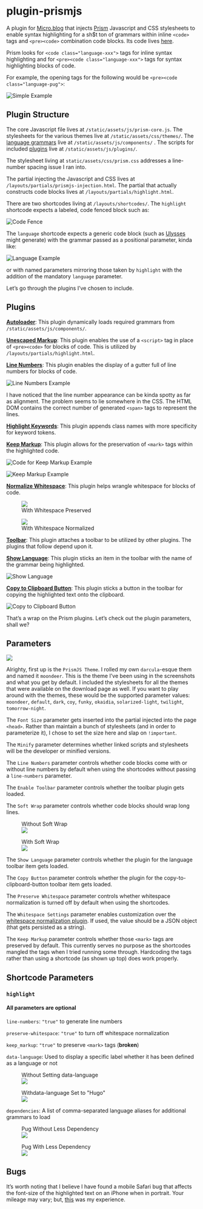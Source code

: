 # plugin-prismjs

A plugin for [Micro.blog](https://micro.blog "Micro.blog") that injects [Prism](https://prismjs.com/ "Prism") Javascript and CSS stylesheets to enable syntax highlighting for a sh$t ton of grammars within inline `<code>` tags and `<pre><code>` combination code blocks. Its code lives [here](https://github.com/moonbuck/plugin-prismjs "plugin-prismjs").

Prism looks for `<code class="language-xxx">` tags for inline syntax highlighting and for `<pre><code class="language-xxx">` tags for syntax highlighting blocks of code.

For example, the opening tags for the following would be `<pre><code class="language-pug">`:

![Simple Example](https://raw.githubusercontent.com/moonbuck/plugin-prismjs/main/no_line_numbers.jpeg)

## Plugin Structure

The core Javascript file lives at `/static/assets/js/prism-core.js`. The stylesheets for the various themes live at `/static/assets/css/themes/`. The [language grammars](https://prismjs.com/#supported-languages "Supported Languages") live at `/static/assets/js/components/` .  The scripts for included [plugins](https://prismjs.com/#plugins "Plugins") live at `/static/assets/js/plugins/`.

The stylesheet living at `static/assets/css/prism.css` addresses a line-number spacing issue I ran into.

The partial injecting the Javascript and CSS lives at `/layouts/partials/prismjs-injection.html`. The partial that actually constructs code blocks lives at `/layouts/partials/highlight.html`.

There are two shortcodes living at `/layouts/shortcodes/`. The `highlight` shortcode expects a labeled, code fenced block such as:

![Code Fence](https://raw.githubusercontent.com/moonbuck/plugin-prismjs/main/code_fence.jpeg)

The `language` shortcode expects a generic code block (such as [Ulysses](https://ulysses.app "Ulysses") might generate) with the grammar passed as a positional parameter, kinda like:

 ![Language Example](https://raw.githubusercontent.com/moonbuck/plugin-prismjs/main/language_example.jpeg)
 
or with named parameters mirroring those taken by `highlight` with the addition of the mandatory `language` parameter.

Let’s go through the plugins I’ve chosen to include.

## Plugins

**[Autoloader](https://prismjs.com/plugins/autoloader/ "Autoloader")**: This plugin dynamically loads required grammars from `/static/assets/js/components/`.

**[Unescaped Markup](https://prismjs.com/plugins/unescaped-markup/ "Unescaped Markup")**: This plugin enables the use of a `<script>` tag in place of `<pre><code>` for blocks of code. This is utilized by `/layouts/partials/highlight.html`.

**[Line Numbers](https://prismjs.com/plugins/line-numbers/ "Line Numbers")**: This plugin enables the display of a gutter full of line numbers for blocks of code.

![Line Numbers Example](https://raw.githubusercontent.com/moonbuck/plugin-prismjs/main/line_numbers_normalized_whitespace.jpeg)

I have noticed that the line number appearance can be kinda spotty as far as alignment. The problem seems to lie somewhere in the CSS. The HTML DOM contains the correct number of generated `<span>` tags to represent the lines.

**[Highlight Keywords](https://prismjs.com/plugins/highlight-keywords/ "Highlight Keywords")**: This plugin appends class names with more specificity for keyword tokens.

**[Keep Markup](https://prismjs.com/plugins/keep-markup/ "Keep Markup")**: This plugin allows for the preservation of `<mark>` tags within the highlighted code.

![Code for Keep Markup Example](https://raw.githubusercontent.com/moonbuck/plugin-prismjs/main/code_for_keep_markup.jpeg)

![Keep Markup Example](https://raw.githubusercontent.com/moonbuck/plugin-prismjs/main/keep_markup.jpeg)

**[Normalize Whitespace](https://prismjs.com/plugins/normalize-whitespace/ "Normalize Whitespace")**: This plugin helps wrangle whitespace for blocks of code.

<figure>
<img src="https://raw.githubusercontent.com/moonbuck/plugin-prismjs/main/line_numbers_preserved_whitespace.jpeg" />
<figcaption>With Whitespace Preserved</figcaption>
</figure>

<figure>
<img src="https://raw.githubusercontent.com/moonbuck/plugin-prismjs/main/line_numbers_normalized_whitespace.jpeg" />
<figcaption>With Whitespace Normalized</figcaption>
</figure>

**[Toolbar](https://prismjs.com/plugins/toolbar/ "Toolbar")**: This plugin attaches a toolbar to be utilized by other plugins. The plugins that follow depend upon it.

**[Show Language](https://prismjs.com/plugins/show-language/ "Show Language")**: This plugin sticks an item in the toolbar with the name of the grammar being highlighted.

![Show Language](https://raw.githubusercontent.com/moonbuck/plugin-prismjs/main/show_language.jpeg)

**[Copy to Clipboard Button](https://prismjs.com/plugins/copy-to-clipboard/ "Copy to Clipboard Button")**: This plugin sticks a button in the toolbar for copying the highlighted text onto the clipboard.

![Copy to Clipboard Button](https://raw.githubusercontent.com/moonbuck/plugin-prismjs/main/copy_to_clipboard_button.jpeg)

That’s a wrap on the Prism plugins. Let’s check out the plugin parameters, shall we?

## Parameters

![](https://raw.githubusercontent.com/moonbuck/plugin-prismjs/main/plugin_parameters.jpeg)

Alrighty, first up is the `PrismJS Theme`. I rolled my own `darcula`-esque them and named it `moondeer`. This is the theme I’ve been using in the screenshots and what you get by default. I included the stylesheets for all the themes that were available on the download page as well. If you want to play around with the themes, these would be the supported parameter values: `moondeer`, `default`, `dark`, `coy`, `funky`, `okaidia`, `solarized-light`, `twilight`, `tomorrow-night`.

The `Font Size` parameter gets inserted into the partial injected into the page `<head>`. Rather than maintain a bunch of stylesheets (and in order to parameterize it), I chose to set the size here and slap on `!important`.

The `Minify` parameter determines whether linked scripts and stylesheets will be the developer or minified versions.

The `Line Numbers` parameter controls whether code blocks come with or without line numbers by default when using the shortcodes without passing a `line-numbers` parameter.

The `Enable Toolbar` parameter controls whether the toolbar plugin gets loaded.

The `Soft Wrap` parameter controls whether code blocks should wrap long lines.

<figure>
<figcaption>Without Soft Wrap</figcaption>
<img src="https://raw.githubusercontent.com/moonbuck/plugin-prismjs/main/no_wrap.jpeg" />
</figure>

<figure>
<figcaption>With Soft Wrap</figcaption>
<img src="https://raw.githubusercontent.com/moonbuck/plugin-prismjs/main/soft_wrap.jpeg" />
</figure>

The `Show Language` parameter controls whether the plugin for the language toolbar item gets loaded.

The `Copy Button` parameter controls whether the plugin for the copy-to-clipboard-button toolbar item gets loaded.

The `Preserve Whitespace` parameter controls whether whitespace normalization is turned off by default when using the shortcodes.

The `Whitespace Settings` parameter enables customization over the [whitespace normalization plugin](https://prismjs.com/plugins/normalize-whitespace/ "Normalize Whitespace"). If used, the value should be a JSON object (that gets persisted as a string).

The `Keep Markup` parameter controls whether those `<mark>` tags are preserved by default. This currently serves no purpose as the shortcodes mangled the tags when I tried running some through. Hardcoding the tags rather than using a shortcode (as shown up top) does work properly.

## Shortcode Parameters

### `highlight`
#### All parameters are optional

`line-numbers`: `"true"` to generate line numbers

`preserve-whitespace`: `"true"` to turn off whitespace normalization

`keep_markup`: `"true"` to preserve `<mark>` tags (**broken**)

`data-language`:  Used to display a specific label whether it has been defined as a language or not

<figure>
<figcaption>Without Setting data-language</figcaption>
<img src="https://raw.githubusercontent.com/moonbuck/plugin-prismjs/main/without_data_language.jpeg" />
</figure>

<figure>
<figcaption>Withdata-language Set to "Hugo"</figcaption>
<img src="https://raw.githubusercontent.com/moonbuck/plugin-prismjs/main/with_data_language.jpeg" />
</figure>

`dependencies`: A list of comma-separated language aliases for additional grammars to load

<figure>
<figcaption>Pug Without Less Dependency</figcaption>
<img src="https://raw.githubusercontent.com/moonbuck/plugin-prismjs/main/without_dependency.jpeg" />
</figure>

<figure>
<figcaption>Pug With Less Dependency</figcaption>
<img src="https://raw.githubusercontent.com/moonbuck/plugin-prismjs/main/with_dependency.jpeg" />
</figure>

## Bugs
It’s worth noting that I believe I have found a mobile Safari bug that affects the font-size of the highlighted text on an iPhone when in portrait. Your mileage may vary; but, [this](https://moondeer.blog/2021/10/30/okay-fk-it.html "iPhone Portrait Bug") was my experience.